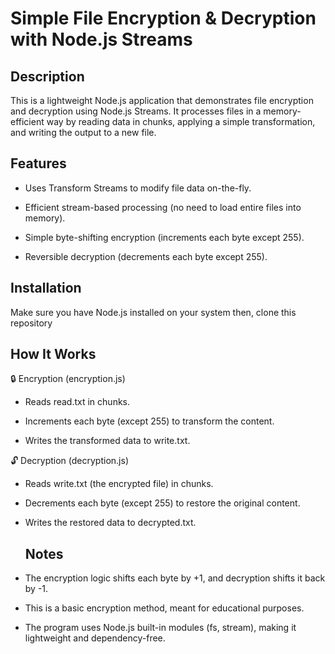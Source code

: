 # Simple File Encryption & Decryption with Node.js Streams

## Description

This is a lightweight Node.js application that demonstrates file encryption and decryption using Node.js Streams. It processes files in a memory-efficient way by reading data in chunks, applying a simple transformation, and writing the output to a new file.

## Features

- Uses Transform Streams to modify file data on-the-fly.

- Efficient stream-based processing (no need to load entire files into memory).

- Simple byte-shifting encryption (increments each byte except 255).

- Reversible decryption (decrements each byte except 255).


## Installation

Make sure you have Node.js installed on your system then, clone this repository

## How It Works

🔒 Encryption (encryption.js)

- Reads read.txt in chunks.

- Increments each byte (except 255) to transform the content.

- Writes the transformed data to write.txt.


🔓 Decryption (decryption.js)

- Reads write.txt (the encrypted file) in chunks.

- Decrements each byte (except 255) to restore the original content.

- Writes the restored data to decrypted.txt.


  ## Notes

- The encryption logic shifts each byte by +1, and decryption shifts it back by -1.

- This is a basic encryption method, meant for educational purposes.

- The program uses Node.js built-in modules (fs, stream), making it lightweight and dependency-free.

